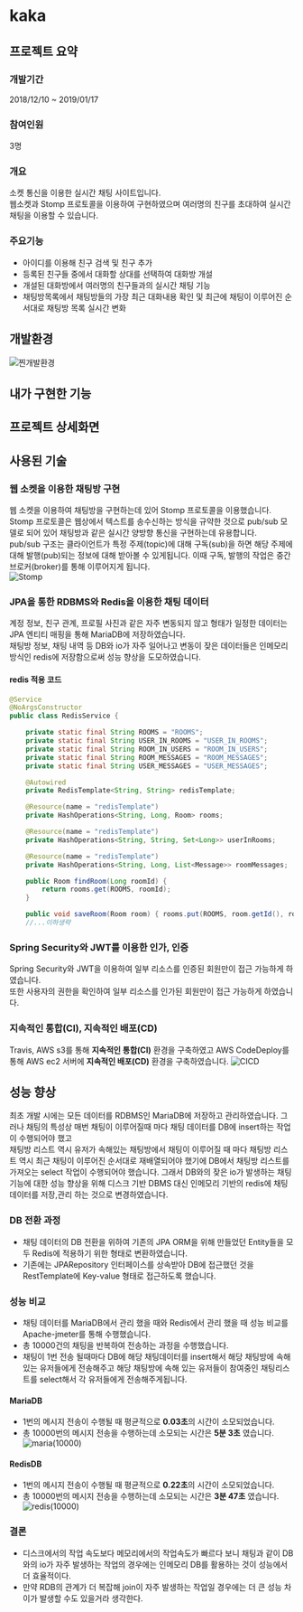 # kaka

## 프로젝트 요약
### 개발기간
2018/12/10 ~ 2019/01/17

### 참여인원
3명

### 개요
소켓 통신을 이용한 실시간 채팅 사이트입니다.  
웹소켓과 Stomp 프로토콜을 이용하여 구현하였으며 여러명의 친구를 초대하여 실시간 채팅을 이용할 수 있습니다. 

### 주요기능
- 아이디를 이용해 친구 검색 및 친구 추가  
- 등록된 친구들 중에서 대화할 상대를 선택하여 대화방 개설  
- 개설된 대화방에서 여러명의 친구들과의 실시간 채팅 기능  
- 채팅방목록에서 채팅방들의 가장 최근 대화내용 확인 및 최근에 채팅이 이루어진 순서대로 채팅방 목록 실시간 변화  

## 개발환경
![찐개발환경](https://user-images.githubusercontent.com/45163261/108697007-a49edd00-7545-11eb-84f5-1f578d003e13.PNG)

## 내가 구현한 기능

## 프로젝트 상세화면

## 사용된 기술
### 웹 소켓을 이용한 채팅방 구현
웹 소켓을 이용하여 채팅방을 구현하는데 있어 Stomp 프로토콜을 이용했습니다.  
Stomp 프로토콜은 웹상에서 텍스트를 송수신하는 방식을 규약한 것으로 pub/sub 모델로 되어 있어 채팅방과 같은 실시간 양방향 통신을 구현하는데 유용합니다.  
pub/sub 구조는 클라이언트가 특정 주제(topic)에 대해 구독(sub)을 하면 해당 주제에 대해 발행(pub)되는 정보에 대해 받아볼 수 있게됩니다. 이때 구독, 발행의 작업은 중간 브로커(broker)를 통해 이루어지게 됩니다.  
![Stomp](https://user-images.githubusercontent.com/45163261/108693610-60114280-7541-11eb-9f3f-ca55efa7d625.PNG)


### JPA을 통한 RDBMS와 Redis을 이용한 채팅 데이터
계정 정보, 친구 관계, 프로필 사진과 같은 자주 변동되지 않고 형태가 일정한 데이터는 JPA 엔티티 매핑을 통해 MariaDB에 저장하였습니다.  
채팅방 정보, 채팅 내역 등 DB와 io가 자주 일어나고 변동이 잦은 데이터들은 인메모리 방식인 redis에 저장함으로써 성능 향상을 도모하였습니다.

#### redis 적용 코드
```java
@Service
@NoArgsConstructor
public class RedisService {

    private static final String ROOMS = "ROOMS";
    private static final String USER_IN_ROOMS = "USER_IN_ROOMS";
    private static final String ROOM_IN_USERS = "ROOM_IN_USERS";
    private static final String ROOM_MESSAGES = "ROOM_MESSAGES";
    private static final String USER_MESSAGES = "USER_MESSAGES";

    @Autowired
    private RedisTemplate<String, String> redisTemplate;

    @Resource(name = "redisTemplate")
    private HashOperations<String, Long, Room> rooms;

    @Resource(name = "redisTemplate")
    private HashOperations<String, String, Set<Long>> userInRooms;

    @Resource(name = "redisTemplate")
    private HashOperations<String, Long, List<Message>> roomMessages;

    public Room findRoom(Long roomId) {
        return rooms.get(ROOMS, roomId);
    }

    public void saveRoom(Room room) { rooms.put(ROOMS, room.getId(), room); }
    //...이하생략
```

### Spring Security와 JWT를 이용한 인가, 인증
Spring Security와 JWT을 이용하여 일부 리소스를 인증된 회원만이 접근 가능하게 하였습니다.  
또한 사용자의 권한을 확인하여 일부 리소스를 인가된 회원만이 접근 가능하게 하였습니다.

### 지속적인 통합(CI), 지속적인 배포(CD)
Travis, AWS s3를 통해 **지속적인 통합(CI)** 환경을 구축하였고 AWS CodeDeploy를 통해 AWS ec2 서버에 **지속적인 배포(CD)** 환경을 구축하였습니다.
![CICD](https://user-images.githubusercontent.com/45163261/108695469-ac5d8200-7543-11eb-989d-eed462410b2a.PNG)

## 성능 향상
최초 개발 시에는 모든 데이터를 RDBMS인 MariaDB에 저장하고 관리하였습니다.
그러나 채팅의 특성상 매번 채팅이 이루어질때 마다 채팅 데이터를 DB에 insert하는 작업이 수행되어야 했고  
채팅방 리스트 역시 유저가 속해있는 채팅방에서 채팅이 이루어질 때 마다 채팅방 리스트 역시 최근 채팅이 이루어진 순서대로 재배열되어야 했기에 DB에서 채팅방 리스트를 가져오는 select 작업이 수행되어야 했습니다.
그래서 DB와의 잦은 io가 발생하는 채팅 기능에 대한 성능 향상을 위해 디스크 기반 DBMS 대신 인메모리 기반의 redis에 채팅데이터를 저장,관리 하는 것으로 변경하였습니다.

### DB 전환 과정
- 채팅 데이터의 DB 전환을 위하여 기존의 JPA ORM을 위해 만들었던 Entity들을 모두 Redis에 적용하기 위한 형태로 변환하였습니다.
- 기존에는 JPARepository 인터페이스를 상속받아 DB에 접근했던 것을 RestTemplate에 Key-value 형태로 접근하도록 했습니다.

### 성능 비교
- 채팅 데이터를 MariaDB에서 관리 했을 때와 Redis에서 관리 했을 때 성능 비교를 Apache-jmeter를 통해 수행했습니다.
- 총 10000건의 채팅을 반복하여 전송하는 과정을 수행했습니다. 
- 채팅이 1번 전송 될때마다 DB에 해당 채팅데이터를 insert해서 해당 채팅방에 속해있는 유저들에게 전송해주고 해당 채팅방에 속해 있는 유저들이 참여중인 채팅리스트를 select해서 각 유저들에게 전송해주게됩니다.
#### MariaDB
- 1번의 메시지 전송이 수행될 때 평균적으로 **0.03초**의 시간이 소모되었습니다.
- 총 10000번의 메시지 전송을 수행하는데 소모되는 시간은 **5분 3초** 였습니다.
![maria(10000)](https://user-images.githubusercontent.com/45163261/108707317-29dcbe80-7553-11eb-8550-e03b3f828973.PNG)
#### RedisDB
- 1번의 메시지 전송이 수행될 때 평균적으로 **0.22초**의 시간이 소모되었습니다.
- 총 10000번의 메시지 전송을 수행하는데 소모되는 시간은 **3분 47초** 였습니다.
![redis(10000)](https://user-images.githubusercontent.com/45163261/108707307-26e1ce00-7553-11eb-9fb7-4730742a1916.PNG)
### 결론
- 디스크에서의 작업 속도보다 메모리에서의 작업속도가 빠르다 보니 채팅과 같이 DB와의 io가 자주 발생하는 작업의 경우에는 인메모리 DB를 활용하는 것이 성능에서 더 효율적이다.
- 만약 RDB의 관계가 더 복잡해 join이 자주 발생하는 작업일 경우에는 더 큰 성능 차이가 발생할 수도 있을거라 생각한다.
